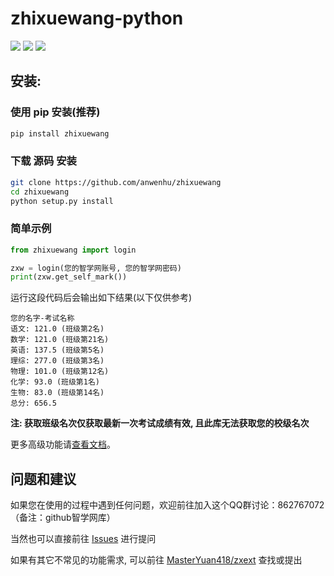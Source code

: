 # zhixuewang-python

![](https://img.shields.io/badge/License-MIT-blue) ![](https://img.shields.io/badge/Python-3+-green) ![](https://img.shields.io/pypi/v/zhixuewang)

## 安装:

### 使用 pip 安装(推荐)
```bash
pip install zhixuewang
```
### 下载 源码 安装
```bash
git clone https://github.com/anwenhu/zhixuewang
cd zhixuewang
python setup.py install
```

### 简单示例
```python
from zhixuewang import login

zxw = login(您的智学网账号, 您的智学网密码)
print(zxw.get_self_mark())
```
运行这段代码后会输出如下结果(以下仅供参考)
```
您的名字-考试名称
语文: 121.0 (班级第2名)
数学: 121.0 (班级第21名)
英语: 137.5 (班级第5名)
理综: 277.0 (班级第3名)
物理: 101.0 (班级第12名)
化学: 93.0 (班级第1名)
生物: 83.0 (班级第14名)
总分: 656.5
```
**注: 获取班级名次仅获取最新一次考试成绩有效, 且此库无法获取您的校级名次**

更多高级功能请[查看文档](https://zxdoc.risconn.com)。



## 问题和建议
如果您在使用的过程中遇到任何问题，欢迎前往加入这个QQ群讨论：862767072（备注：github智学网库）

当然也可以直接前往 [Issues](https://github.com/anwenhu/zhixuewang/issues) 进行提问

如果有其它不常见的功能需求, 可以前往 [MasterYuan418/zxext](https://github.com/MasterYuan418/zxext) 查找或提出
